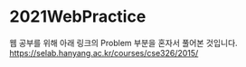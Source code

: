 # 2021WebPractice
웹 공부를 위해 아래 링크의 Problem 부분을 혼자서 풀어본 것입니다.
<br/>
https://selab.hanyang.ac.kr/courses/cse326/2015/
